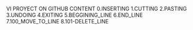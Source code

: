 VI PROYECT ON GITHUB 
CONTENT
0.INSERTING
1.CUTTING
2.PASTING
3.UNDOING
4.EXITING
5.BEGGINING_LINE
6.END_LINE
7.100_MOVE_TO_LINE
8.101-DELETE_LINE


